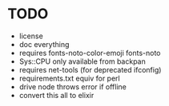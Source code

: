 # TODO
- license
- doc everything
- requires fonts-noto-color-emoji fonts-noto
- Sys::CPU only available from backpan
- requires net-tools (for deprecated ifconfig)
- requirements.txt equiv for perl
- drive node throws error if offline
- convert this all to elixir
